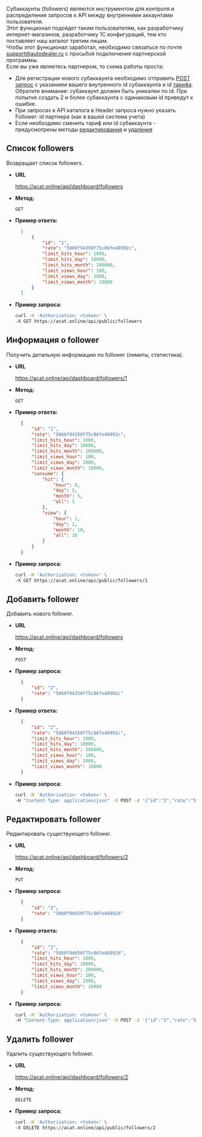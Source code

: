 Субаккаунты (followers) являются инструментом для контроля и распределения запросов к API между внутренними аккаунтами пользователя.  
Этот функционал подойдет таким пользователям, как разработчику интернет-магазинов, разработчику 1С конфигураций, тем кто поставляет наш каталог третим лицам.  
Чтобы этот функционал заработал, необходимо связаться по почте support@autodealer.ru с просьбой подключения партнерской программы.  
Если вы уже являетесь партнером, то схема работы проста:
- Для регистрации нового субаккаунта необходимо отправить [POST запрос](#Добавить-follower) с указанием вашего внутренного id субаккаунта и id [тарифа](https://github.com/Nazgard/catalog-api-documentation/blob/master/rates.md).
  Обратите внимание: субаккаунт должен быть уникален по id. При попытке создать 2 и более субаккаунта с одинаковым id приведут к ошибке.
- При запросах к API каталога в Header запроса нужно указать Follower: id партнера (как в вашей система учета)
- Если необходимо сменить тариф или id субаккаунта - предусмотрены методы [редактирования](#Редактировать-follower) и [удаления](#Удалить-follower)


**Список followers**
----
  Возвращает список followers.

* **URL**

  https://acat.online/api/dashboard/followers

* **Метод:**

  `GET`

* **Пример ответа:**
  ```json
    [
        {
            "id": "1",
            "rate": "5860f94350f75c86fe48992c",
            "limit_hits_hour": 1000,
            "limit_hits_day": 10000,
            "limit_hits_month": 200000,
            "limit_views_hour": 100,
            "limit_views_day": 2000,
            "limit_views_month": 10000
        }
    ]
  ```

* **Пример запроса:**

  ```bash
  curl -H 'Authorization: <token>' \
  -X GET https://acat.online/api/public/followers
  ```






**Информация о follower**
----
  Получить детальную информацию по follower (лимиты, статистика).

* **URL**

  https://acat.online/api/dashboard/followers/1

* **Метод:**

  `GET`

* **Пример ответа:**
  ```json
    {
        "id": "1",
        "rate": "5860f94350f75c86fe48992c",
        "limit_hits_hour": 1000,
        "limit_hits_day": 10000,
        "limit_hits_month": 200000,
        "limit_views_hour": 100,
        "limit_views_day": 2000,
        "limit_views_month": 10000,
        "consume": {
            "hit": {
                "hour": 0,
                "day": 5,
                "month": 5,
                "all": 5
            },
            "view": {
                "hour": 1,
                "day": 2,
                "month": 10,
                "all": 10
            }
        }
    }
  ```

* **Пример запроса:**

  ```bash
  curl -H 'Authorization: <token>' \
  -X GET https://acat.online/api/public/followers/1
  ```





**Добавить follower**
----
  Добавить нового follower.

* **URL**

  https://acat.online/api/dashboard/followers

* **Метод:**

  `POST`

* **Пример запроса:**
  ```json
    {
        "id": "2",
        "rate": "5860f94350f75c86fe48992c"
    }
  ```

* **Пример ответа:**
  ```json
    {
        "id": "2",
        "rate": "5860f94350f75c86fe48992c",
        "limit_hits_hour": 1000,
        "limit_hits_day": 10000,
        "limit_hits_month": 200000,
        "limit_views_hour": 100,
        "limit_views_day": 2000,
        "limit_views_month": 10000
    }
  ```

* **Пример запроса:**

  ```bash
  curl -H 'Authorization: <token>' \
  -H "Content-Type: application/json" -X POST -d '{"id":"2","rate":"5860f94350f75c86fe48992c"}' https://acat.online/api/public/followers
  ```




**Редактировать follower**
----
  Редактировать существующего follower.

* **URL**

  https://acat.online/api/dashboard/followers/2

* **Метод:**

  `PUT`

* **Пример запроса:**
  ```json
    {
        "id": "2",
        "rate": "5860f9dd50f75c86fe48992d"
    }
  ```

* **Пример ответа:**
  ```json
    {
        "id": "2",
        "rate": "5860f9dd50f75c86fe48992d",
        "limit_hits_hour": 1000,
        "limit_hits_day": 10000,
        "limit_hits_month": 200000,
        "limit_views_hour": 100,
        "limit_views_day": 2000,
        "limit_views_month": 10000
    }
  ```

* **Пример запроса:**

  ```bash
  curl -H 'Authorization: <token>' \
  -H "Content-Type: application/json" -X POST -d '{"id":"2","rate":"5860f9dd50f75c86fe48992d"}' https://acat.online/api/public/followers
  ```




**Удалить follower**
----
  Удалить существующего follower.

* **URL**

  https://acat.online/api/dashboard/followers/2

* **Метод:**

  `DELETE`

* **Пример запроса:**

  ```bash
  curl -H 'Authorization: <token>' \
  -X DELETE https://acat.online/api/public/followers/2
  ```
